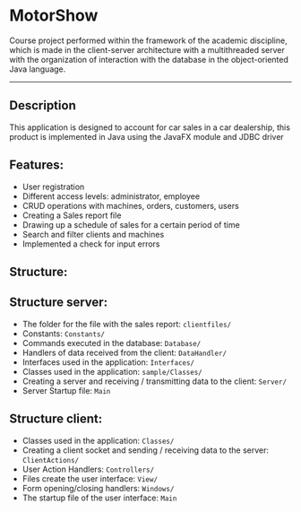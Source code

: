 # MotorShow
Course project performed within the framework of the academic discipline, which is made in the client-server architecture with a multithreaded server with the organization of interaction with the database in the object-oriented Java language.

-----
Description
-----
This application is designed to account for car sales in a car dealership, this product is implemented in Java using the JavaFX module and JDBC driver
    
Features:
-----

* User registration
* Different access levels: administrator, employee
* CRUD operations with machines, orders, customers, users
* Creating a Sales report file
* Drawing up a schedule of sales for a certain period of time
* Search and filter clients and machines
* Implemented a check for input errors

Structure:
-----

Structure server:
-----

* The folder for the file with the sales report: ```clientfiles/```
* Constants: ```Constants/```
* Commands executed in the database: ```Database/```
* Handlers of data received from the client: ```DataHandler/```
* Interfaces used in the application: ```Interfaces/```
* Classes used in the application: ```sample/Classes/```
* Creating a server and receiving / transmitting data to the client: ```Server/```
* Server Startup file: ```Main```

Structure client:
-----

* Classes used in the application: ```Classes/```
* Creating a client socket and sending / receiving data to the server: ```ClientActions/```
* User Action Handlers: ```Controllers/```
* Files create the user interface: ```View/```
* Form opening/closing handlers: ```Windows/```
* The startup file of the user interface: ```Main```
